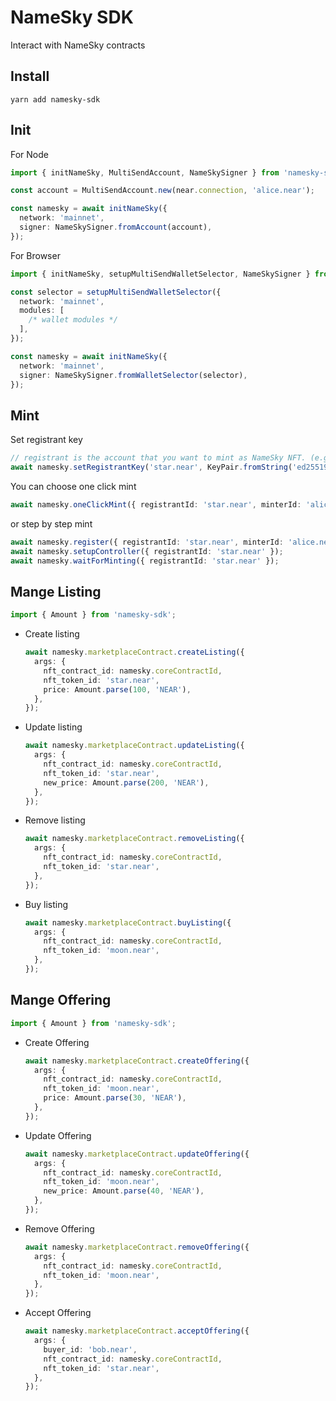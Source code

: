 # NameSky SDK
Interact with NameSky contracts

## Install
```shell
yarn add namesky-sdk
```

## Init
For Node
```ts
import { initNameSky, MultiSendAccount, NameSkySigner } from 'namesky-sdk';
```

```ts
const account = MultiSendAccount.new(near.connection, 'alice.near');

const namesky = await initNameSky({
  network: 'mainnet',
  signer: NameSkySigner.fromAccount(account),
});
```

For Browser
```ts
import { initNameSky, setupMultiSendWalletSelector, NameSkySigner } from 'namesky-sdk';
```

```ts
const selector = setupMultiSendWalletSelector({
  network: 'mainnet',
  modules: [
    /* wallet modules */
  ],
});

const namesky = await initNameSky({
  network: 'mainnet',
  signer: NameSkySigner.fromWalletSelector(selector),
});
```

## Mint
Set registrant key

```ts
// registrant is the account that you want to mint as NameSky NFT. (e.g. star.near)
await namesky.setRegistrantKey('star.near', KeyPair.fromString('ed25519:<private key>'));
```

You can choose one click mint
```ts
await namesky.oneClickMint({ registrantId: 'star.near', minterId: 'alice.near' });
```

or step by step mint
```ts
await namesky.register({ registrantId: 'star.near', minterId: 'alice.near' });
await namesky.setupController({ registrantId: 'star.near' });
await namesky.waitForMinting({ registrantId: 'star.near' });
```

## Mange Listing
```ts
import { Amount } from 'namesky-sdk';
```

* Create listing
    ```ts
    await namesky.marketplaceContract.createListing({
      args: {
        nft_contract_id: namesky.coreContractId,
        nft_token_id: 'star.near',
        price: Amount.parse(100, 'NEAR'),
      },
    });
    ```

* Update listing
    ```ts
    await namesky.marketplaceContract.updateListing({
      args: {
        nft_contract_id: namesky.coreContractId,
        nft_token_id: 'star.near',
        new_price: Amount.parse(200, 'NEAR'),
      },
    });
    ```

* Remove listing
    ```ts
    await namesky.marketplaceContract.removeListing({
      args: {
        nft_contract_id: namesky.coreContractId,
        nft_token_id: 'star.near',
      },
    });
    ```

* Buy listing
    ```ts
    await namesky.marketplaceContract.buyListing({
      args: {
        nft_contract_id: namesky.coreContractId,
        nft_token_id: 'moon.near',
      },
    });
    ```

## Mange Offering
```ts
import { Amount } from 'namesky-sdk';
```

* Create Offering
    ```ts
    await namesky.marketplaceContract.createOffering({
      args: {
        nft_contract_id: namesky.coreContractId,
        nft_token_id: 'moon.near',
        price: Amount.parse(30, 'NEAR'),
      },
    });
    ```

* Update Offering
    ```ts
    await namesky.marketplaceContract.updateOffering({
      args: {
        nft_contract_id: namesky.coreContractId,
        nft_token_id: 'moon.near',
        new_price: Amount.parse(40, 'NEAR'),
      },
    });
    ```

* Remove Offering
    ```ts
    await namesky.marketplaceContract.removeOffering({
      args: {
        nft_contract_id: namesky.coreContractId,
        nft_token_id: 'moon.near',
      },
    });
    ```

* Accept Offering
    ```ts
    await namesky.marketplaceContract.acceptOffering({
      args: {
        buyer_id: 'bob.near',
        nft_contract_id: namesky.coreContractId,
        nft_token_id: 'star.near',
      },
    });
    ```
